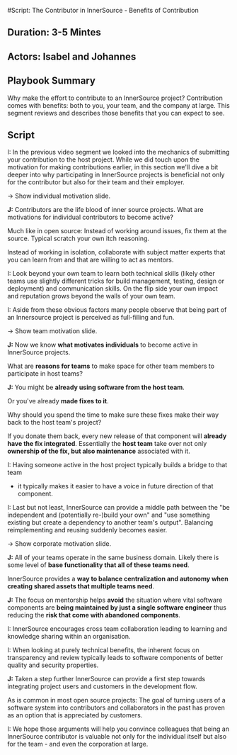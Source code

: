 #Script: The Contributor in InnerSource - Benefits of Contribution

## Duration: 3-5 Mintes

## Actors: Isabel and Johannes

## Playbook Summary

Why make the effort to contribute to an InnerSource project?  Contribution comes with benefits: both to you, your team, and the company at large.  This segment reviews and describes those benefits that you can expect to see.

## Script

I: In the previous video segment we looked into the mechanics of submitting your
contribution to the host project. 
While we did touch upon the motivation for making contributions earlier, in this section we'll dive a bit deeper into why participating in InnerSource projects is beneficial not only for the contributor but also for their team and their employer.

-> Show individual motivation slide.

**J:** Contributors are the life blood of inner source projects. What are
motivations for individual contributors to become active?  

Much like in open source: Instead of working around issues, fix them at the source. Typical scratch your own itch reasoning.  

Instead of working in isolation, collaborate with subject matter experts that you can learn from and that are willing to act as mentors.

I: Look beyond your own team to learn both technical skills (likely other teams
use slightly different tricks for build management, testing, design or
deployment) and communication skills. On the flip side your own impact and
reputation grows beyond the walls of your own team. 

I: Aside from these obvious factors many people observe that being part of an
Innersource project is perceived as full-filling and fun.

-> Show team motivation slide.

**J:** Now we know **what motivates individuals** to become active in InnerSource projects.


What are **reasons for teams** to make space for other team members to participate
in host teams?

**J:** You might be **already using software from the host team**.

Or you've already **made fixes to it**. 

Why should you spend the time to make sure these fixes make their
way back to the host team's project? 

If you donate them back, every new release of that component will **already have the fix integrated**. Essentially the **host team** take over not only **ownership of the fix, but also maintenance** associated with it.

I: Having someone active in the host project typically builds a bridge to that team

- it typically makes it easier to have a voice in future direction of that
  component.

I: Last but not least, InnerSource can provide a middle path between the "be
independent and (potentially re-)build your own" and "use something existing but
create a dependency to another team's output". Balancing reimplementing and
reusing suddenly becomes easier.

-> Show corporate motivation slide.

**J:** All of your teams operate in the same business domain. Likely there is some
level of **base functionality that all of these teams need**. 

InnerSource provides a **way to balance centralization and autonomy when creating shared assets that multiple teams need**.

**J:** The focus on mentorship helps **avoid** the situation where vital software
components are **being maintained by just a single software engineer** thus reducing
the **risk that come with abandoned components**.

I: InnerSource encourages cross team collaboration leading to learning and
knowledge sharing within an organisation.

I: When looking at purely technical benefits, the inherent focus on transparency
and review typically leads to software components of better quality and security
properties.

**J:** Taken a step further InnerSource can provide a first step towards integrating
project users and customers in the development flow. 

As is common in most open source projects: The goal of turning users of a software system into contributors and collaborators in the past has proven as an option that is
appreciated by customers.

I: We hope those arguments will help you convince colleagues that being an
InnerSource contributor is valuable not only for the individual itself but also
for the team - and even the corporation at large.
